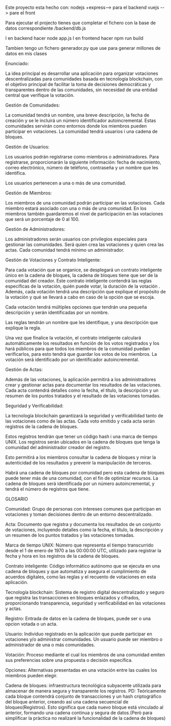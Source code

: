 Este proyecto esta hecho con: nodejs +express--> para el backend vuejs --> pare el front

Para ejecutar el projecto tienes que completar el fichero con la base de datos correspondiente /backend/db.js

I en backend hacer node app.js
I en frontend hacer npm run build

Tambien tengo un fichero generador.py que use para generar millones de datos en mis clases






Enunciado:

La idea principal es desarrollar una aplicación para organizar votaciones descentralizadas para comunidades basada en tecnología blockchain, con el objetivo principal de facilitar la toma de decisiones democráticas y transparentes dentro de las comunidades, sin necesidad de una entidad central que verifique la votación.

Gestión de Comunidades:

La comunidad tendrá un nombre, una breve descripción, la fecha de creación y se le incluirá un número identificador autoincremental. Estas comunidades servirán como entornos donde los miembros pueden participar en votaciones. La comunidad tendrá usuarios i una cadena de bloques.

Gestión de Usuarios:

Los usuarios podrán registrarse como miembros o administradores. Para registrarse, proporcionarán la siguiente información: fecha de nacimiento, correo electrónico, número de teléfono, contraseña  y un nombre que les identifica.

Los usuarios pertenecen a una o más de una comunidad.

Gestión de Miembros:

Los miembros de una comunidad podrán participar en las votaciones. Cada miembro estará asociado con una o más de una comunidad. En los miembros también guardaremos el nivel de participación en las votaciones que será un porcentaje de 0 al 100.

Gestión de Administradores:

Los administradores serán usuarios con privilegios especiales para gestionar las comunidades. Será quien crea las votaciones y quien crea las actas. Cada comunidad tendrá mínimo un administrador.

Gestión de Votaciones y Contrato Inteligente:

Para cada votación que se organice, se desplegará un contrato inteligente único en la cadena de bloques, la cadena de bloques tiene que ser de la comunidad del creador. Este contrato inteligente contendrá las reglas específicas de la votación, quién puede votar, la duración de la votación . Además, cada votación tendrá una descripción que explique el propósito de la votación y qué se llevará a cabo en caso de la opción que se escoja.

Cada votación tendrá múltiples opciones que tendrán una pequeña descripción y serán identificadas por un nombre.

Las reglas tendrán un nombre que les identifique, y una descripción que explique la regla.

Una vez que finalice la votación, el contrato inteligente calculará automáticamente los resultados en función de los votos registrados y los hará públicos para que todos los miembros de la comunidad puedan verificarlos, para esto tendrá que guardar los votos de los miembros.
La votación será identificado por un identificador autoincremental.

Gestión de Actas:

Además de las votaciones, la aplicación permitirá a los administradores crear y gestionar actas para documentar los resultados de las votaciones. Cada acta contendrá detalles como la fecha, el título, la descripción y un resumen de los puntos tratados y el resultado de las votaciones tomadas.

Seguridad y Verificabilidad:

La tecnología blockchain garantizará la seguridad y verificabilidad tanto de las votaciones como de las actas. Cada voto emitido y cada acta serán registros de la cadena de bloques. 

Estos registros tendràn que tener un código hash i una marca de tiempo UNIX. Los registros serán ubicados en la cadena de bloques que tenga la comunidad del administrador creador del registro.

Esto  permitirá a los miembros consultar la cadena de bloques y mirar la autenticidad de los resultados y prevenir la manipulación de terceros.

Habrá una cadena de bloques por comunidad pero esta cadena de bloques puede tener más de una comunidad, con el fin de optimizar recursos. La cadena de bloques será identificada por un número autoincremental, y tendrá el número de registros que tiene.

GLOSARIO

Comunidad: Grupo de personas con intereses comunes que participan en votaciones y toman decisiones dentro de un entorno descentralizado.

Acta: Documento que registra y documenta los resultados de un conjunto de votaciones, incluyendo detalles como la fecha, el título, la descripción y un resumen de los puntos tratados y las votaciones tomadas.

Marca de tiempo UNIX: Número que representa el tiempo transcurrido desde el 1 de enero de 1970 a las 00:00:00 UTC, utilizado para registrar la fecha y hora en los registros de la cadena de bloques.

Contrato inteligente: Código informático autónomo que se ejecuta en una cadena de bloques y que automatiza y asegura el cumplimiento de acuerdos digitales, como las reglas y el recuento de votaciones en esta aplicación.

Tecnología blockchain: Sistema de registro digital descentralizado y seguro que registra las transacciones en bloques enlazados y cifrados, proporcionando transparencia, seguridad y verificabilidad en las votaciones y actas.

Registro: Entrada de datos en la cadena de bloques, puede ser o una opcion votada o un acta.

Usuario: Individuo registrado en la aplicación que puede participar en votaciones y/o administrar comunidades. Un usuario puede ser miembro o administrador de una o más comunidades.

Votación: Proceso mediante el cual los miembros de una comunidad emiten sus preferencias sobre una propuesta o decisión específica. 

Opciones: Alternativas presentadas en una votación entre las cuales los miembros pueden elegir.

Cadena de bloques: infraestructura tecnológica subyacente utilizada para almacenar de manera segura y transparente los registros.
PD: Teóricamente cada bloque contendrá conjunto de transacciones y un hash criptográfico del bloque anterior, creando así una cadena secuencial de bloques(Registros). Esto significa que cada nuevo bloque está vinculado al anterior, formando una cadena continua y segura de datos.(Però para simplificar la pràctica no realizaré la funcionalidad de la cadena de bloques)




